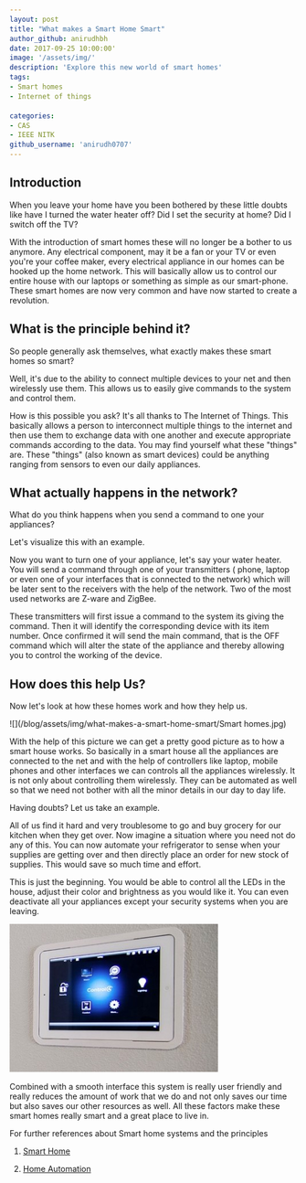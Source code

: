 ```yaml
---
layout: post
title: "What makes a Smart Home Smart"
author_github: anirudhbh
date: 2017-09-25 10:00:00'
image: '/assets/img/'
description: 'Explore this new world of smart homes'
tags:
- Smart homes
- Internet of things

categories:
- CAS
- IEEE NITK
github_username: 'anirudh0707'
---
```


## Introduction

 When you leave your home have you been bothered by these little doubts like have I turned the water heater off? Did I set the security at home? Did I switch off the TV?

With the introduction of smart homes these will no longer be a bother to us anymore. Any electrical component, may it be a fan or your TV or even you're your coffee maker, every electrical appliance in our homes can be hooked up the home network. This will basically allow us to control our entire house with our laptops or something as simple as our smart-phone. These smart homes are now very common and have now started to create a revolution.

## What is the principle behind it?

So people generally ask themselves, what exactly makes these smart homes so smart?

Well, it's due to the ability to connect multiple devices to your net and then wirelessly use them. This allows us to easily give commands to the system and control them.

How is this possible you ask?  It's all thanks to The  Internet of Things. This basically allows a person to interconnect multiple things to the internet and then use them to exchange data with one another and execute appropriate commands according to the data. You may find yourself what these "things" are. These "things" (also known as smart devices) could be anything ranging from sensors to even our daily appliances.

## What actually happens in the network?

What do you think happens when you send a command to one your appliances?

Let's visualize this with an example.

Now you want to turn one of your appliance, let's say your water heater. You will send a command through one of your transmitters ( phone, laptop or even one of your interfaces that is connected to the network) which will be later sent to the receivers with the help of the network. Two of the most used networks are Z-ware and ZigBee.

These transmitters will first issue a command to the system its giving the command. Then it will identify the corresponding device with its item number. Once confirmed it will send the main command, that is the OFF command which will alter the state of the appliance and thereby allowing you to control the working of the device.

## How does this help Us?

  Now let's look at how these homes work and how they help us.

![](/blog/assets/img/what-makes-a-smart-home-smart/Smart homes.jpg)

With the help of this picture we can get a pretty good picture as to how a smart house works. So basically in a smart house all the appliances are connected to the net and with the help of controllers like laptop, mobile phones and other interfaces we can controls all the appliances wirelessly. It is not only about controlling them wirelessly. They can be automated as well so that we need not bother with all the minor details in our day to day life.

Having doubts? Let us take an example.

   All of us find it hard and very troublesome to go and buy grocery for our kitchen when they get over. Now imagine a situation where you need not do any of this. You can now automate your refrigerator to sense when your supplies are getting over and then directly place an order for new stock of supplies. This would save so much time and effort.

This is just the beginning. You would be able to control all the LEDs in the house, adjust their color and brightness as you would like it. You can even deactivate all your appliances except your security systems when you are leaving.

![](/blog/assets/img/what-makes-a-smart-home-smart/Control.jpg)


Combined with a smooth interface this system is really user friendly and really reduces the amount of work that we do and not only saves our time but also saves our other resources as well. All these factors make these smart homes really smart and a great place to live in.

For further references about Smart home systems and the principles

 1) [Smart Home](http://home.howstuffworks.com/smart-home1.htm)

 2) [Home Automation](https://en.wikipedia.org/wiki/Home\_automation)
